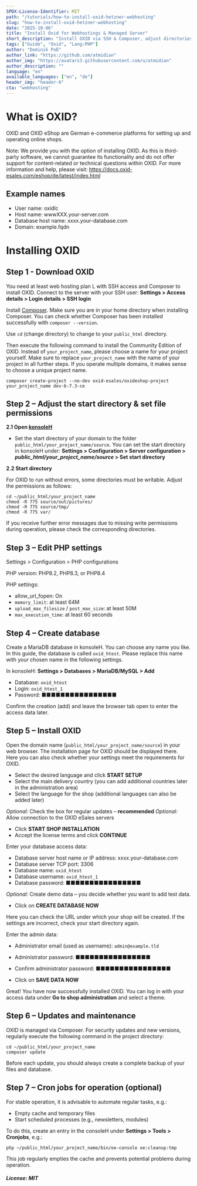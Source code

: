 ```yaml
---
SPDX-License-Identifier: MIT
path: "/tutorials/how-to-install-oxid-hetzner-webhosting"
slug: "how-to-install-oxid-hetzner-webhosting"
date: "2025-10-06"
title: "Install Oxid for Webhostings & Managed Server"
short_description: "Install OXID via SSH & Composer, adjust directories/permissions, set up PHP & database, complete installation of the shop in the browser."
tags: ["Guide", "Oxid", "Lang:PHP"]
author: "Dominik Poß"
author_link: "https://github.com/atmidian"
author_img: "https://avatars3.githubusercontent.com/u/atmidian"
author_description: ""
language: "en"
available_languages: ["en", "de"]
header_img: "header-6"
cta: "webhosting"
---
```


# What is OXID?

OXID and OXID eShop are German e-commerce platforms for setting up and operating online shops.  

Note:
We provide you with the option of installing OXID. As this is third-party software, we cannot guarantee its functionality and do not offer support for content-related or technical questions within OXID.
For more information and help, please visit:  https://docs.oxid-esales.com/eshop/de/latest/index.html

## Example names
- User name: oxidlc
- Host name: wwwXXX.your-server.com
- Database host name: xxxx.your-database.com
- Domain: example.fqdn

# Installing OXID

## Step 1 - Download OXID

You need at least web hosting plan L with SSH access and Composer to install OXID.
Connect to the server with your SSH user:
**Settings > Access details > Login details > SSH login**

Install [Composer](https://docs.hetzner.com/konsoleh/server-management/faq/installation-of-common-software#composer).
Make sure you are in your home directory when installing Composer.
You can check whether Composer has been installed successfully with `composer --version`.

Use `cd` (change directory) to change to your `public_html` directory.

Then execute the following command to install the Community Edition of OXID. Instead of `your_project_name`, please choose a name for your project yourself.
Make sure to replace `your_project_name` with the name of your project in all further steps.
If you operate multiple domains, it makes sense to choose a unique project name.

```
composer create-project --no-dev oxid-esales/oxideshop-project your_project_name dev-b-7.3-ce
```

## Step 2 – Adjust the start directory & set file permissions

**2.1 Open [konsoleH](https://accounts.hetzner.com/login)**

* Set the start directory of your domain to the folder `public_html/your_project_name/source`.
  You can set the start directory in konsoleH under:
  **Settings > Configuration > Server configuration > *public_html/your_project_name/source* > Set start directory**

**2.2 Start directory**

For OXID to run without errors, some directories must be writable. Adjust the permissions as follows:

```
cd ~/public_html/your_project_name
chmod -R 775 source/out/pictures/
chmod -R 775 source/tmp/
chmod -R 775 var/
```

If you receive further error messages due to missing write permissions during operation, please check the corresponding directories.

## Step 3 – Edit PHP settings

Settings > Configuration > PHP configurations

PHP version:
PHP8.2, PHP8.3, or PHP8.4

PHP settings:

* allow_url_fopen: On
* `memory_limit`: at least 64M
* `upload_max_filesize` / `post_max_size`: at least 50M
* `max_execution_time`: at least 60 seconds

## Step 4 – Create database

Create a MariaDB database in konsoleH. You can choose any name you like. In this guide, the database is called `oxid_htest`. Please replace this name with your chosen name in the following settings.

In konsoleH:
**Settings > Databases > MariaDB/MySQL > Add**

* Database: `oxid_htest`
* Login: `oxid_htest_1`
* Password: ■■■■■■■■■■■■■■■■

Confirm the creation (add) and leave the browser tab open to enter the access data later.

## Step 5 – Install OXID

Open the domain name (`public_html/your_project_name/source`) in your web browser. The installation page for OXID should be displayed there.
Here you can also check whether your settings meet the requirements for OXID.

* Select the desired language and click **START SETUP**
* Select the main delivery country (you can add additional countries later in the administration area)
* Select the language for the shop (additional languages can also be added later)

*Optional:* Check the box for regular updates – **recommended**
*Optional:* Allow connection to the OXID eSales servers

* Click **START SHOP INSTALLATION**
* Accept the license terms and click **CONTINUE**

Enter your database access data:

* Database server host name or IP address: xxxx.your-database.com
* Database server TCP port: 3306
* Database name: `oxid_htest`
* Database username: `oxid_htest_1`
* Database password: ■■■■■■■■■■■■■■■■

*Optional:* Create demo data – you decide whether you want to add test data.

* Click on **CREATE DATABASE NOW**

Here you can check the URL under which your shop will be created. If the settings are incorrect, check your start directory again.

Enter the admin data:

* Administrator email (used as username): `admin@example.tld`

* Administrator password: ■■■■■■■■■■■■■■■■

* Confirm administrator password: ■■■■■■■■■■■■■■■■

* Click on **SAVE DATA NOW**

Great! You have now successfully installed OXID. You can log in with your access data under **Go to shop administration** and select a theme.

## Step 6 – Updates and maintenance

OXID is managed via Composer. For security updates and new versions, regularly execute the following command in the project directory:

```
cd ~/public_html/your_project_name
composer update
```

Before each update, you should always create a complete backup of your files and database.

## Step 7 – Cron jobs for operation (optional)

For stable operation, it is advisable to automate regular tasks, e.g.:

* Empty cache and temporary files
* Start scheduled processes (e.g., newsletters, modules)

To do this, create an entry in the consoleH under **Settings > Tools > Cronjobs**, e.g.:

```
php ~/public_html/your_project_name/bin/oe-console oe:cleanup:tmp
```

This job regularly empties the cache and prevents potential problems during operation.

##### License: MIT
<!--
Contributor's Certificate of Origin
By making a contribution to this project, I certify that:
(a) The contribution was created in whole or in part by me and I have
the right to submit it under the license indicated in the file; or
(b) The contribution is based upon previous work that, to the best of my
knowledge, is covered under an appropriate license and I have the
right under that license to submit that work with modifications,
whether created in whole or in part by me, under the same license
(unless I am permitted to submit under a different license), as
indicated in the file; or
(c) The contribution was provided directly to me by some other person
who certified (a), (b) or (c) and I have not modified it.
(d) I understand and agree that this project and the contribution are
public and that a record of the contribution (including all personal
information I submit with it, including my sign-off) is maintained
indefinitely and may be redistributed consistent with this project
or the license(s) involved.
Signed-off-by: Dominik Poß <admin@dposs.de>
-->
